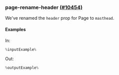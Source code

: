 ### page-rename-header [(#10454)](https://github.com/patternfly/patternfly-react/pull/10454)

We've renamed the `header` prop for Page to `masthead`.

#### Examples

In:

```jsx
%inputExample%
```

Out:

```jsx
%outputExample%
```
